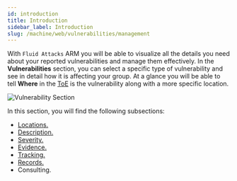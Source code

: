 ```yaml
---
id: introduction
title: Introduction
sidebar_label: Introduction
slug: /machine/web/vulnerabilities/management
---
```


With `Fluid Attacks` ARM you will
be able to visualize all the
details you need about your
reported vulnerabilities and
manage them effectively.
In the **Vulnerabilities** section,
you can select a specific type
of vulnerability and see in detail
how it is affecting your group.
At a glance you will be able to
tell **Where** in the
[ToE](/about/glossary#toe "Target of Evaluation")
is the vulnerability along with
a more specific location.

![Vulnerability Section](https://res.cloudinary.com/fluid-attacks/image/upload/v1668771723/docs/web/vulnerabilities/management/locations_vieew.png)

In this section,
you will find the following subsections:

- [Locations.](/machine/web/vulnerabilities/management/locations)
- [Description.](/machine/web/vulnerabilities/management/description)
- [Severity.](/machine/web/vulnerabilities/severity)
- [Evidence.](/machine/web/vulnerabilities/evidence)
- [Tracking.](/machine/web/vulnerabilities/management/tracking)
- [Records.](/machine/web/vulnerabilities/management/records)
- Consulting.
